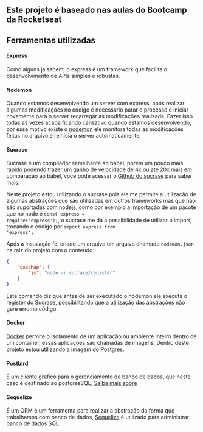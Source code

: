 


## Este projeto é baseado nas aulas do Bootcamp da Rocketseat


## Ferramentas utilizadas

#### Express
Como alguns ja sabem, o express é um framework que facilita o desenvolvimento de APIs simples e robustas.

#### Nodemon
Quando estamos desenvolvendo um server com express, após realizar algumas modificações no código é necessario parar o processo e iniciar novamente para o server recarregar as modificações realizada. Fazer isso todas as vezes acaba ficando cansativo quando estamos desenvolvendo, por esse motivo existe o [nodemon](https://nodemon.io) ele monitora todas as modificações feitas no arquivo e reinicia o server automaticamente.

#### Sucrase
Sucrase é um compilador semelhante ao babel, porem um pouco mais rapido podendo trazer um ganho de velocidade de 4x ou até 20x mais em comparação ao babel, voce pode acessar  o [Github do sucrase](https://github.com/alangpierce/sucrase) para saber mais.

Neste projeto estou utilizando o sucrase pois ele me permite a utilização de algumas abstrações que são utilizadas em outros frameworks mas que não são suportadas com nodejs, como por exemplo a importação de um pacote que no node é <code>const express = require('express');</code>, o sucrase me da a possibilidade de utilizar o import, trocando o código por <code>import express from 'express';</code>

Após a instalação foi criado um arquivo um arquivo chamado <code>nodemon.json</code> na raiz do projeto com o conteudo:
    
```JSON
{
    "execMap": {
        "js": "node -r sucrase/register"
    }
}

```
Este comando diz que antes de ser executado o nodemon ele executa o register do Sucrase, possibilitando que a utilização das abstrações não gere erro no código.

#### Docker
[Docker](https://www.docker.com/products/docker-enterprise) permite o isolamento de  um aplicação ou ambiente inteiro dentro de um container, essas aplicações são chamadas de imagens. Dentro deste projeto estou utilizando a imagem do [Postgres](https://hub.docker.com/_/postgres).
 
#### Postbird
É um cliente grafico para o gerenciamento de banco de dados, que neste caso é destinado ao postgresSQL, [Saiba mais sobre](https://electronjs.org/apps/postbird)

#### Sequelize
É um ORM é um ferramenta para realizar a abstração da forma que trabalhamos com banco de dados, [Sequelize](https://sequelize.org) é utilizado para administrar banco de dados SQL.